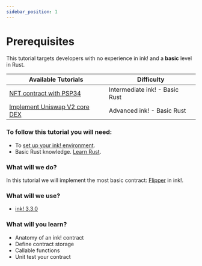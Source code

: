 ```yaml
---
sidebar_position: 1
---
```


# Prerequisites

This tutorial targets developers with no experience in ink! and a **basic** level in Rust.

| Available Tutorials                                                                   | Difficulty                     |
|----------------------------------------------------------------------------|--------------------------------|
| [NFT contract with PSP34](../nft/nft.md)              | Intermediate ink! -  Basic Rust       |          
| [Implement Uniswap V2 core DEX](../dex/uniswap-v2-dex-in-ink.md) | Advanced ink! - Basic Rust |

### To follow this tutorial you will need:
- To [set up your ink! environment](../../XVM%20and%20WASM/setup_your_ink_environment.md).
- Basic Rust knowledge. [Learn Rust](https://www.rust-lang.org/learn).

### What will we do?
In this tutorial we will implement the most basic contract: [Flipper](https://github.com/paritytech/ink/blob/v3.3.0/examples/flipper/lib.rs) in ink!.

### What will we use?
- [ink! 3.3.0](https://github.com/paritytech/ink/tree/v3.3.0)

### What will you learn?
- Anatomy of an ink! contract
- Define contract storage
- Callable functions
- Unit test your contract